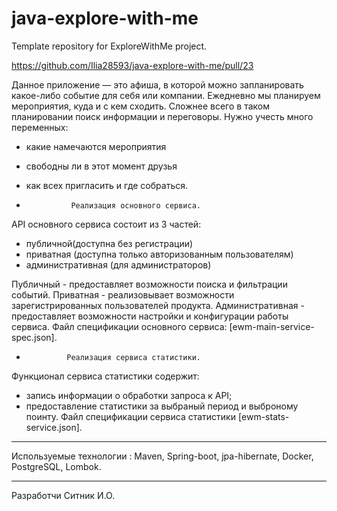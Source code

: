# java-explore-with-me
Template repository for ExploreWithMe project.

https://github.com/Ilia28593/java-explore-with-me/pull/23

Данное приложение — это афиша, в которой можно запланировать какое-либо событие для себя или компании.
Ежедневно мы планируем мероприятия, куда и с кем сходить. Сложнее всего в таком планировании поиск информации и переговоры. 
Нужно учесть много переменных:
- какие намечаются мероприятия
- свободны ли в этот момент друзья
- как всех пригласить и где собраться.


-               Реализация основного сервиса.
API основного сервиса состоит из 3 частей:

- публичной(доступна без регистрации)
- приватная (доступна только авторизованным пользователям)
- административная (для администраторов)

Публичный - предоставляет возможности поиска и фильтрации событий.
Приватная - реализовывает возможности зарегистрированных пользователей продукта.
Административная - предоставляет возможности настройки и конфигурации работы сервиса.
Файл спецификации основного сервиса: [ewm-main-service-spec.json].

-              Реализация сервиса статистики.
Функционал сервиса статистики содержит:

- запись информации о обработки запроса к API;
- предоставление статистики за выбраный период и выброному поинту.
  Файл спецификации сервиса статистики [ewm-stats-service.json].
___
Используемые технологии : Maven, Spring-boot, jpa-hibernate, Docker, PostgreSQL, Lombok.
___
 Разработчи Ситник И.О.